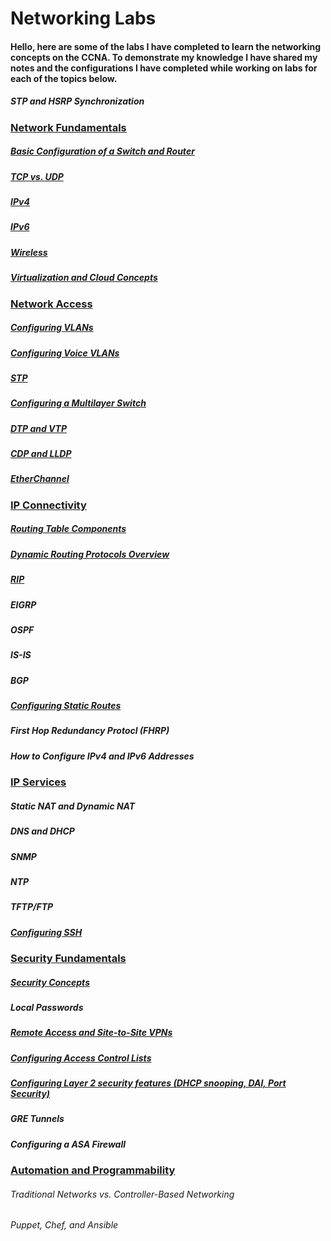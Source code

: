 # Networking Labs
#### Hello, here are some of the labs I have completed to learn the networking concepts on the CCNA. To demonstrate my knowledge I have shared my notes and the configurations I have completed while working on labs for each of the topics below.







##### STP and HSRP Synchronization 


### <ins>Network Fundamentals</ins>
##### [Basic Configuration of a Switch and Router](https://github.com/sammiet03/Networking-Projects/blob/main/Basic%20Configuration%20of%20a%20Switch%20and%20Router/Basic%20Configuration%20of%20a%20Switch%20and%20Router.md)
##### [TCP vs. UDP](https://github.com/sammiet03/Networking-Projects/blob/main/TCP%20and%20UDP/TCP%20and%20UDP.md)
##### [IPv4](https://github.com/sammiet03/Networking-Projects/blob/main/IPv4/IPv4.md)
##### [IPv6](https://github.com/sammiet03/Networking-Projects/blob/main/IPv6/IPv6.md)
##### [Wireless](https://github.com/sammiet03/Networking-Projects/blob/main/Wireless/Wireless.md)
##### [Virtualization and Cloud Concepts](https://github.com/sammiet03/Networking-Projects/blob/main/Virtualization%20and%20Cloud%20Concepts/Virtualization%20and%20Cloud%20Concepts.md)


### <ins>Network Access</ins>
##### [Configuring VLANs](https://github.com/sammiet03/Networking-Projects/blob/main/VLAN/VLAN.md)
##### [Configuring Voice VLANs](https://github.com/sammiet03/Networking-Projects/blob/main/Voice%20VLAN/Voice%20VLAN.md)
##### [STP](https://github.com/sammiet03/Networking-Projects/blob/main/STP/STP.md)
##### [Configuring a Multilayer Switch](https://github.com/sammiet03/Networking-Projects/blob/main/Configuring%20a%20Multilayer%20Switch/Configuring%20a%20Multilayer%20Switch.md)
##### [DTP and VTP](https://github.com/sammiet03/Networking-Projects/blob/main/DTP%20and%20VTP/DTP%20and%20VTP.md)
##### [CDP and LLDP](https://github.com/sammiet03/Networking-Projects/blob/main/CDP%20and%20LLDP/CDP%20and%20LLDP.md)  
##### [EtherChannel](https://github.com/sammiet03/Networking-Projects/blob/main/EtherChannel/EtherChannel.md)




### <ins>IP Connectivity</ins>
##### [Routing Table Components](https://github.com/sammiet03/Networking-Projects/blob/main/Routing%20Table%20Components/Routing%20Table%20Components.md)
##### [Dynamic Routing Protocols Overview](https://github.com/sammiet03/Networking-Projects/blob/main/Routing%20Protocols%20Overview/Routing%20Protocols%20Overview.md)
##### [RIP](https://github.com/sammiet03/Networking-Projects/blob/main/RIP/RIP.md) 
##### EIGRP
##### OSPF
##### IS-IS
##### BGP

##### [Configuring Static Routes](https://github.com/sammiet03/Networking-Projects/blob/main/Configuring%20Static%20Routes/Configuring%20Static%20Routes.md)

  
##### First Hop Redundancy Protocl (FHRP)
##### How to Configure IPv4 and IPv6 Addresses 









### <ins>IP Services</ins>
##### Static NAT and Dynamic NAT
##### DNS and DHCP
##### SNMP
##### NTP
##### TFTP/FTP
##### [Configuring SSH](https://github.com/sammiet03/Networking-Projects/blob/main/Configuring%20SSH/SSH.md)
 



### <ins>Security Fundamentals</ins>
##### [Security Concepts](https://github.com/sammiet03/Networking-Projects/blob/main/Security%20Concepts/Security%20Concepts.md)
##### Local Passwords
##### [Remote Access and Site-to-Site VPNs](https://github.com/sammiet03/Networking-Projects/blob/main/Remote%20Access%20and%20Site-to-Site%20VPNs/Remote%20Access%20and%20Site-to-Site%20VPNs.md)
##### [Configuring Access Control Lists](https://github.com/sammiet03/Networking-Projects/blob/main/Configuring%20Access%20Control%20Lists/Configuring%20Access%20Control%20Lists.md) 
##### [Configuring Layer 2 security features (DHCP snooping, DAI, Port Security)](https://github.com/sammiet03/Networking-Projects/blob/main/Configuring%20Layer%202%20security%20features%20(DHCP%20snooping%2C%20DAI%2C%20Port%20Security)/Configuring%20Layer%202%20security%20features%20(DHCP%20snooping%2C%20DAI%2C%20Port%20Security).md)
##### GRE Tunnels 
##### Configuring a ASA Firewall 




### <ins>Automation and Programmability</ins>
###### Traditional Networks vs. Controller-Based Networking 
###### Puppet, Chef, and Ansible 
